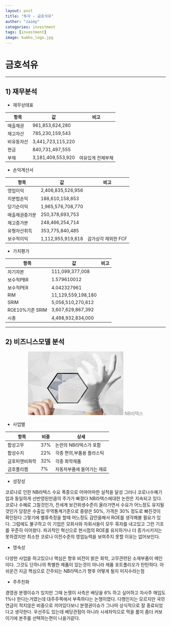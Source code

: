 ```yaml
---
layout: post
title: "투자 - 금호석유"
author: "zaimy"
categories: investment
tags: [investment]
image: kumho_logo.jpg
---
```


# 금호석유
-------------
## 1) 재무분석

- 재무상태표

|항목|값|비고|
|------|----|---|
|매출채권|961,853,624,280||
|재고자산|785,230,159,543||
|비유동자산|3,441,723,115,220 ||
|현금|840,731,497,555||
|부채|3,181,409,553,920 |여유있게 전체부채|

- 손익계산서

|항목|값|비고|
|------|----|---|
|영업이익|2,406,835,526,956||
|지분법손익|188,610,158,853||
|당기순이익|1,965,576,708,770||
|매출채권증가분|250,378,693,753||
|재고증가분|248,466,254,714||
|유형자산취득|353,775,840,485||
|보수적이익|1,112,955,919,818|감가상각 제외한 FCF|

- 가치평가

|항목|값|비고|
|------|----|---|
|자기자본|111,099,377,008||
|보수적PBR|1.579610012||
|보수적PER|4.042327961||
|RIM|11,129,559,198,180||
|SRIM|5,056,510,270,812||
|ROE10%기준 SRIM|3,607,629,867,392||
|시총|4,498,932,834,000||

-------------
## 2) 비즈니스모델 분석
<figure style="text-align:center">
    <img src="assets/img/kumho00101.png" style="width: 300px; height: 200px">
    <font color="gray">NB라텍스</font> 
</figure>

- 사업별

|항목|비중|상세|
|------|----|---|
|합성고무|37%|논란의 NB라텍스가 포함|
|합성수지|22%|각종 편의,부품용 플라스틱|
|금호피앤비화학|32%|각종 화학제품|
|금호폴리켐|7%|자동차부품에 들어가는 재료|

- 성장성

코로나로 인한 NB라텍스 수요 폭증으로 어마어마한 실적을 달성
그러나 코로나수혜기업과 동일하게 선반영된만큼의 주가가 빠졌다
NB라텍스에대한 논란은 지속되고 있다.
코로나 수혜로 그칠것인가, 전세계 보건위생수준이 올라가면서 수요가 어느정도 유지될것인가
당장은 수출입 무역통계기준으로 중량은 50%, 가격은 30% 정도로 빠진것이 확인된다
그렇기에 밸류측정을 할때 어느정도 감안을해서 ROE를 생각해볼 필요가 있다.
그럼에도 불구하고 이 기업은 모회사와 자회사들이 모두 흑자를 내고있고 그런 기조를 꾸준히 이어왔다.
파괴적인 혁신으로 현시점의 ROE를 유지하거나 더 증가시키지는 못하겠지만 최소한 코로나 이전수준의 영업능력을 보여주지 못할 이유는 없어보인다.

- 영속성

다양한 사업을 하고있으나
핵심은 향후 비전이 밝은 화학, 고무관련된 소재부품이 메인이다.
그것도 단하나의 특별한 제품이 있는것이 아니라 제품 포트폴리오가 탄탄하다.
아쉬운건 지금 핵심으로 간주되는 NB라텍스가 향후 어떻게 될지 미지수라는점

- 주주친화

경영권 분쟁이슈가 있지만
그때 논쟁이 사측은 배당을 6% 하고 싶어하고 자사주 매입도 1%나 한다는거였는데
대주주쪽에서 부족하다는 논쟁이였다.
다행인지는 모르지만 국민연금이 적지않은 비중으로 끼어있다보니 분쟁권이슈가 그나마 상식적으로 잘 종료되었다고 생각한다.
우선주도 있는데 배당관점이 아니라 시세차익으로 먹을 룸이 좀더 커보이기에 본주를 선택하는편이 나을거같다.